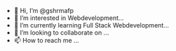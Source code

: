 - 👋 Hi, I’m @gshrmafp
- 👀 I’m interested in Webdevelopment...
- 🌱 I’m currently learning Full Stack Webdevelopment...
- 💞️ I’m looking to collaborate on ...
- 📫 How to reach me ...

<!---
gshrmafp/gshrmafp is a ✨ special ✨ repository because its `README.md` (this file) appears on your GitHub profile.
You can click the Preview link to take a look at your changes.
--->
